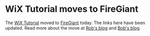 # WiX Tutorial moves to FireGiant

The [WiX Tutorial](http://wixtoolset.org/documentation/tutorial) moved to [FireGiant](https://www.firegiant.com/) today. The links here have been updated. Read more about the move at [Rob's blog](http://robmensching.com/blog/posts/2015/5/11/firegiant-now-hosts-the-wix-tutorial/) and [Bob's blog](http://www.joyofsetup.com/2015/05/11/the-wix-tutorial-has-a-new-home/).
